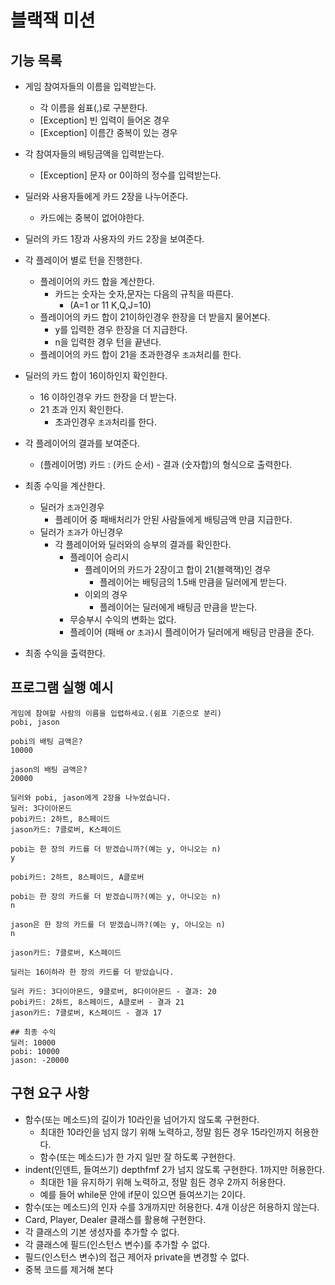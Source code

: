 # 블랙잭 미션

## 기능 목록

- 게임 참여자들의 이름을 입력받는다.
    - 각 이름을 쉼표(,)로 구분한다.
    - [Exception] 빈 입력이 들어온 경우
    - [Exception] 이름간 중복이 있는 경우
- 각 참여자들의 배팅금액을 입력받는다.
    - [Exception] 문자 or 0이하의 정수를 입력받는다.

- 딜러와 사용자들에게 카드 2장을 나누어준다.
    - 카드에는 중복이 없어야한다.

- 딜러의 카드 1장과 사용자의 카드 2장을 보여준다.

- 각 플레이어 별로 턴을 진행한다.
    - 플레이어의 카드 합을 계산한다.
        - 카드는 숫자는 숫자,문자는 다음의 규칙을 따른다.
            - (A=1 or 11 K,Q,J=10)
    - 플레이어의 카드 합이 21이하인경우 한장을 더 받을지 물어본다.
        - y를 입력한 경우 한장을 더 지급한다.
        - n을 입력한 경우 턴을 끝낸다.
    - 플레이어의 카드 합이 21을 초과한경우 `초과`처리를 한다.

- 딜러의 카드 합이 16이하인지 확인한다.
    - 16 이하인경우 카드 한장을 더 받는다.
    - 21 초과 인지 확인한다.
        - 초과인경우 `초과`처리를 한다.

- 각 플레이어의 결과를 보여준다.
    - (플레이어명) 카드 : (카드 순서) - 결과 (숫자합)의 형식으로 출력한다.

- 최종 수익을 계산한다.
    - 딜러가 `초과`인경우
        - 플레이어 중 패배처리가 안된 사람들에게 배팅금액 만큼 지급한다.
    - 딜러가 `초과`가 아닌경우
        - 각 플레이어와 딜러와의 승부의 결과를 확인한다.
            - 플레이어 승리시
                - 플레이어의 카드가 2장이고 합이 21(블랙잭)인 경우
                    - 플레이어는 배팅금의 1.5배 만큼을 딜러에게 받는다.
                - 이외의 경우
                    - 플레이어는 딜러에게 배팅금 만큼을 받는다.
            - 무승부시 수익의 변화는 없다.
            - 플레이어 (패배 or `초과`)시 플레이어가 딜러에게 배팅금 만큼을 준다.

- 최종 수익을 출력한다.

## 프로그램 실행 예시

```
게임에 참여할 사람의 이름을 입렵하세요.(쉼표 기준으로 분리)
pobi, jason

pobi의 배팅 금액은?
10000

jason의 배팅 금액은?
20000

딜러와 pobi, jason에게 2장을 나누었습니다.
딜러: 3다이아몬드
pobi카드: 2하트, 8스페이드
jason카드: 7클로버, K스페이드

pobi는 한 장의 카드를 더 받겠습니까?(예는 y, 아니오는 n)
y

pobi카드: 2하트, 8스페이드, A클로버

pobi는 한 장의 카드를 더 받겠습니까?(예는 y, 아니오는 n)
n

jason은 한 장의 카드를 더 받겠습니까?(예는 y, 아니오는 n)
n

jason카드: 7클로버, K스페이드

딜러는 16이하라 한 장의 카드를 더 받았습니다.

딜러 카드: 3다이아몬드, 9클로버, 8다이아몬드 - 결과: 20
pobi카드: 2하트, 8스페이드, A클로버 - 결과 21
jason카드: 7클로버, K스페이드 - 결과 17

## 최종 수익
딜러: 10000
pobi: 10000
jason: -20000
```

## 구현 요구 사항

- 함수(또는 메소드)의 길이가 10라인을 넘어가지 않도록 구현한다.
    - 최대한 10라인을 넘지 않기 위해 노력하고, 정말 힘든 경우 15라인까지 허용한다.
    - 함수(또는 메소드)가 한 가지 일만 잘 하도록 구현한다.
- indent(인덴트, 들여쓰기) depthfmf 2가 넘지 않도록 구현한다. 1까지만 허용한다.
    - 최대한 1을 유지하기 위해 노력하고, 정말 힘든 경우 2까지 허용한다.
    - 예를 들어 while문 안에 if문이 있으면 들여쓰기는 2이다.
- 함수(또는 메소드)의 인자 수를 3개까지만 허용한다. 4개 이상은 허용하지 않는다.
- Card, Player, Dealer 클래스를 활용해 구현한다.
- 각 클래스의 기본 생성자를 추가할 수 없다.
- 각 클래스에 필드(인스턴스 변수)를 추가할 수 없다.
- 필드(인스턴스 변수)의 접근 제어자 private을 변경할 수 없다.
- 중복 코드를 제거해 본다